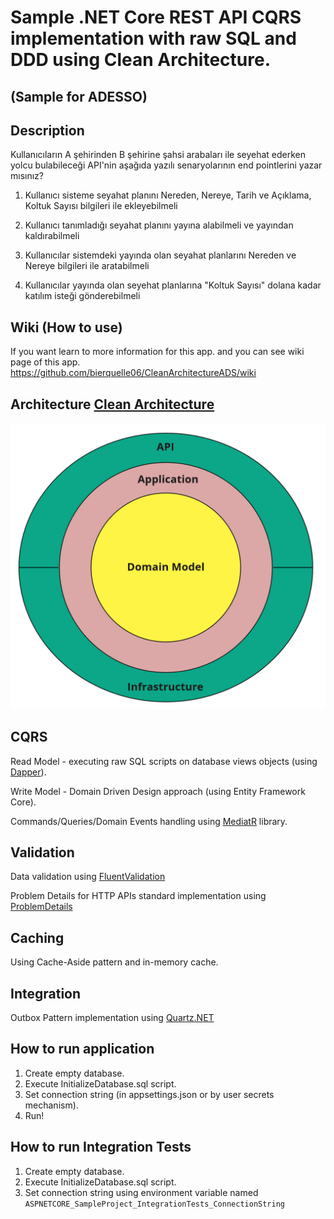 Sample .NET Core REST API CQRS implementation with raw SQL and DDD using Clean Architecture.
==============================================================

## (Sample for ADESSO)



## Description
Kullanıcıların A şehirinden B şehirine şahsi arabaları ile seyehat ederken yolcu bulabileceği API'nin aşağıda yazılı senaryolarının end pointlerini yazar mısınız?

1. Kullanıcı sisteme seyahat planını Nereden, Nereye, Tarih ve Açıklama, Koltuk Sayısı bilgileri ile ekleyebilmeli

2. Kullanıcı tanımladığı seyahat planını yayına alabilmeli ve yayından kaldırabilmeli
3. Kullanıcılar sistemdeki yayında olan seyahat planlarını Nereden ve Nereye bilgileri ile aratabilmeli
4. Kullanıcılar yayında olan seyehat planlarına "Koltuk Sayısı" dolana kadar katılım isteği gönderebilmeli

## Wiki (How to use)
If you want learn to more information for this app. and you can see wiki page of this app.
https://github.com/bierquelle06/CleanArchitectureADS/wiki

## Architecture [Clean Architecture](http://blog.cleancoder.com/uncle-bob/2012/08/13/the-clean-architecture.html)

![projects_dependencies](docs/clean_architecture.jpg)


## CQRS

Read Model - executing raw SQL scripts on database views objects (using [Dapper](https://github.com/StackExchange/Dapper)).

Write Model - Domain Driven Design approach (using Entity Framework Core).

Commands/Queries/Domain Events handling using [MediatR](https://github.com/jbogard/MediatR) library.



## Validation

Data validation using [FluentValidation](https://github.com/JeremySkinner/FluentValidation)

Problem Details for HTTP APIs standard implementation using [ProblemDetails](https://github.com/khellang/Middleware/tree/master/src/ProblemDetails)



## Caching

Using Cache-Aside pattern and in-memory cache.



## Integration

Outbox Pattern implementation using [Quartz.NET](https://github.com/quartznet/quartznet)



## How to run application

1. Create empty database.
2. Execute InitializeDatabase.sql script.
2. Set connection string (in appsettings.json or by user secrets mechanism).
3. Run!



## How to run Integration Tests

1. Create empty database.
2. Execute InitializeDatabase.sql script.
3. Set connection string using environment variable named `ASPNETCORE_SampleProject_IntegrationTests_ConnectionString`
